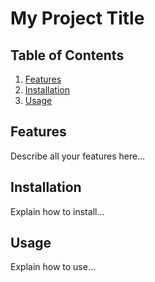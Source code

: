 # My Project Title

## Table of Contents
1. [Features](#features)
2. [Installation](#installation)
3. [Usage](#usage)

## Features

Describe all your features here...

## Installation

Explain how to install...

## Usage

Explain how to use...
